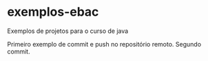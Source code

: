 # exemplos-ebac
Exemplos de projetos para o curso de java

Primeiro exemplo de commit e push no repositório remoto.
Segundo commit.
